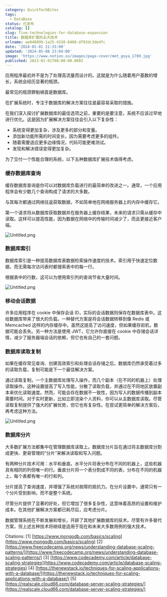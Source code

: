 ```yaml
---
category: QuickTechBites
tags:
  - DataBase
status: 已发布
catalog: []
slug: five-technologies-for-database-expansion
title: 数据库扩展的五大技术
urlname: ae048899-1a25-4338-8408-df93dc3de4fc
date: '2024-01-01 21:33:00'
updated: '2024-05-08 23:04:00'
image: 'https://www.notion.so/images/page-cover/met_goya_1789.jpg'
published: 2023-01-01T08:00:00.000Z
---
```


应用程序最初并不是为了处理高流量而设计的。这就是为什么随着用户基数的增长，系统会经历显著的瓶颈。


最常见的瓶颈罪魁祸首是数据库。


在扩展系统时，专注于数据库的解决方案往往是最容易采取的措施。


在我们深入探讨扩展数据库的最佳选项之前，重要的是要注意，系统不应该过早地进行优化。这是因为扩展解决方案往往会引入以下复杂性：

- 系统变得更加复杂，涉及更多的部分和变量。
- 添加新功能所需的时间变长，因为需要考虑更多的组件。
- 随着需要适应更多边缘情况，代码可能更难测试。
- 发现和解决错误变得更加复杂。

为了交付一个性能合理的系统，以下五种数据库扩展技术值得考虑。


### **缓存数据库查询**


缓存数据库查询是你可以对数据库负载进行的最简单的改进之一。通常，一个应用程序会有少数几个查询构成了请求的大多数。


与其每次都通过网络往返获取数据，不如简单地在网络服务器上的内存中缓存它。


第一个请求将从数据库获取数据并在服务器上缓存结果，未来的请求只需从缓存中读取。这样可以提高性能，因为数据在网络中的传输时间减少了，而且更接近客户端。


![Untitled.png](https://prod-files-secure.s3.us-west-2.amazonaws.com/5d24fe63-e567-4804-86f9-9fdc62e13082/90ccd300-8cb4-4392-a93f-76f7d0b7f352/Untitled.png?X-Amz-Algorithm=AWS4-HMAC-SHA256&X-Amz-Content-Sha256=UNSIGNED-PAYLOAD&X-Amz-Credential=ASIAZI2LB466T76TPRHH%2F20250324%2Fus-west-2%2Fs3%2Faws4_request&X-Amz-Date=20250324T053914Z&X-Amz-Expires=3600&X-Amz-Security-Token=IQoJb3JpZ2luX2VjEI3%2F%2F%2F%2F%2F%2F%2F%2F%2F%2FwEaCXVzLXdlc3QtMiJGMEQCIEapUUVYKUlZfnFWT%2Fcba%2F5qyvq1pM0fxmzWBy2c8yBwAiBeH1qyhZg43gzrUtXS1AUEKAPx7ciSuh3ZjJ9T0LjxySqIBAjm%2F%2F%2F%2F%2F%2F%2F%2F%2F%2F8BEAAaDDYzNzQyMzE4MzgwNSIMR0W94HgFQ3umtBgSKtwD1SwEC4EKGUK4JEEYuXss3P99OSFFFeTI0LA%2F2hZ3CrB8MkAqjbyrPxAsrzl34Nn79dwJrqZgJ02u3iFBTYnmA9esjzm7gP1K9dC48NxRPE5XoODEV6rd1dbnrVVrTsgANIO5Bk9nQcTCrgMR5puJCmZKlHU%2BkvVkWfqz1zlVlwHQCDGvn5xA%2FBck%2Fgi3dJ%2FBxk6I7HriT6qoau61RfSXzdG9tcIiRqXoAnYtLhQkvuJFcQq7SzU5icMYo2fLzfMOz0rOp6bgpof5niJ33RBQIqU1Yyr9VsQxHGPRv7U9Fs0ZtHw5xqoMV%2FTqNUhdAUvf8vHtC6creIpb2F7Yc6yNbrnTVOzebwnUxGXDoA0hHKnKo9DYYLOxoYlc20KaJhG0V3nIu6%2FtJEHKsrQditomZd36jReK52sileGO9jwGHiykhj9Y2m11PXZcd%2BMCjbRinybbW%2FOrRzdvBFF%2BGaoq4%2BujQrkA05tUXt34BgoQ8zTWuBu6ex0LfEcqVlaeT2pwPduRjIVPGOYk%2FFMyHir57oZS%2F0J49eymOoVqJ6W1l8kkLWwLb36cw0KpB0XQiWuXK6kRNZ9N3%2FuCI5SCjXt2LEZ%2BLDcVRAMAD8fHKFyocJ98g0PIRwZgR634%2Bvcw5sCDvwY6pgGa9yP7ra%2BHjBcUoA5xhc7pz%2FBVRTbhAs2BZUfBZmjgM1f2fIH3AeGes%2F%2FQUX86QCFBhyACZdnVNq7LjxVQmMg1xqhuhXtg2dPB1xTvS%2FIh4DV52kRs3ugZMVYOZpSUoIX%2FLSNtqTuQNwMZl64hisnuXYZsY4%2B1pyIJVal5SsMaLWXxjygUI3DK6Vd3wOFoYFQMrJOy2uRgwNvMNF2E%2BnyB5onPvHkV&X-Amz-Signature=9baa07af0208a2349ce0d2be0ddf4db4530f828a66ff25fbb943538704849f64&X-Amz-SignedHeaders=host&x-id=GetObject)


### **数据库索引**


数据库索引是一种提高数据库表数据检索操作速度的技术。索引用于快速定位数据，而无需每次访问表时都搜索表中的每一行。


根据表中的行数，这可以为使用索引列的查询节省大量时间。


![Untitled.png](https://prod-files-secure.s3.us-west-2.amazonaws.com/5d24fe63-e567-4804-86f9-9fdc62e13082/d4109739-24f9-4adf-abd6-8eec0d12f3c8/Untitled.png?X-Amz-Algorithm=AWS4-HMAC-SHA256&X-Amz-Content-Sha256=UNSIGNED-PAYLOAD&X-Amz-Credential=ASIAZI2LB466T76TPRHH%2F20250324%2Fus-west-2%2Fs3%2Faws4_request&X-Amz-Date=20250324T053914Z&X-Amz-Expires=3600&X-Amz-Security-Token=IQoJb3JpZ2luX2VjEI3%2F%2F%2F%2F%2F%2F%2F%2F%2F%2FwEaCXVzLXdlc3QtMiJGMEQCIEapUUVYKUlZfnFWT%2Fcba%2F5qyvq1pM0fxmzWBy2c8yBwAiBeH1qyhZg43gzrUtXS1AUEKAPx7ciSuh3ZjJ9T0LjxySqIBAjm%2F%2F%2F%2F%2F%2F%2F%2F%2F%2F8BEAAaDDYzNzQyMzE4MzgwNSIMR0W94HgFQ3umtBgSKtwD1SwEC4EKGUK4JEEYuXss3P99OSFFFeTI0LA%2F2hZ3CrB8MkAqjbyrPxAsrzl34Nn79dwJrqZgJ02u3iFBTYnmA9esjzm7gP1K9dC48NxRPE5XoODEV6rd1dbnrVVrTsgANIO5Bk9nQcTCrgMR5puJCmZKlHU%2BkvVkWfqz1zlVlwHQCDGvn5xA%2FBck%2Fgi3dJ%2FBxk6I7HriT6qoau61RfSXzdG9tcIiRqXoAnYtLhQkvuJFcQq7SzU5icMYo2fLzfMOz0rOp6bgpof5niJ33RBQIqU1Yyr9VsQxHGPRv7U9Fs0ZtHw5xqoMV%2FTqNUhdAUvf8vHtC6creIpb2F7Yc6yNbrnTVOzebwnUxGXDoA0hHKnKo9DYYLOxoYlc20KaJhG0V3nIu6%2FtJEHKsrQditomZd36jReK52sileGO9jwGHiykhj9Y2m11PXZcd%2BMCjbRinybbW%2FOrRzdvBFF%2BGaoq4%2BujQrkA05tUXt34BgoQ8zTWuBu6ex0LfEcqVlaeT2pwPduRjIVPGOYk%2FFMyHir57oZS%2F0J49eymOoVqJ6W1l8kkLWwLb36cw0KpB0XQiWuXK6kRNZ9N3%2FuCI5SCjXt2LEZ%2BLDcVRAMAD8fHKFyocJ98g0PIRwZgR634%2Bvcw5sCDvwY6pgGa9yP7ra%2BHjBcUoA5xhc7pz%2FBVRTbhAs2BZUfBZmjgM1f2fIH3AeGes%2F%2FQUX86QCFBhyACZdnVNq7LjxVQmMg1xqhuhXtg2dPB1xTvS%2FIh4DV52kRs3ugZMVYOZpSUoIX%2FLSNtqTuQNwMZl64hisnuXYZsY4%2B1pyIJVal5SsMaLWXxjygUI3DK6Vd3wOFoYFQMrJOy2uRgwNvMNF2E%2BnyB5onPvHkV&X-Amz-Signature=cea20cb95ceff936302022a972249e0647a4503abe581f62dbc302eb7049fea3&X-Amz-SignedHeaders=host&x-id=GetObject)


### **移动会话数据**


许多应用程序在 cookie 中保存会话 ID，实际的会话数据则保存在数据库表中。这给数据库带来了很大的负载。一种替代方案是将会话数据转移到像 Redis 或 Memcached 这样的内存缓存中。虽然这提高了访问速度，但如果缓存宕机，数据可能会丢失。另一种方法是使用 JWT，它允许你直接在 cookie 中存储会话详情，减少了服务器端会话的依赖，但它也有自己的一套问题。


### **数据库读取复制**


如果在缓存常见查询、创建高效索引和处理会话存储之后，数据库仍然承受着过多的读取负载，复制可能是下一个最佳解决方案。


通过读取复制，一个主数据库处理写入操作，而几个副本（在不同的机器上）处理读取操作。这种设置提高了写入性能，分散了读取负载，并通过在不同地区放置副本来优化读取速度。然而，可能会存在数据不一致性，因为写入的数据传播到副本需要时间。对于实时更新，比如立即渲染个人资料，你可以从主数据库读取。尽管读取复制提供了强大的扩展优势，但它也有复杂性。在尝试更简单的解决方案后，再考虑这种方法。


![Untitled.png](https://prod-files-secure.s3.us-west-2.amazonaws.com/5d24fe63-e567-4804-86f9-9fdc62e13082/24928cbe-8502-42c3-8c51-57b72171cc67/Untitled.png?X-Amz-Algorithm=AWS4-HMAC-SHA256&X-Amz-Content-Sha256=UNSIGNED-PAYLOAD&X-Amz-Credential=ASIAZI2LB466T76TPRHH%2F20250324%2Fus-west-2%2Fs3%2Faws4_request&X-Amz-Date=20250324T053914Z&X-Amz-Expires=3600&X-Amz-Security-Token=IQoJb3JpZ2luX2VjEI3%2F%2F%2F%2F%2F%2F%2F%2F%2F%2FwEaCXVzLXdlc3QtMiJGMEQCIEapUUVYKUlZfnFWT%2Fcba%2F5qyvq1pM0fxmzWBy2c8yBwAiBeH1qyhZg43gzrUtXS1AUEKAPx7ciSuh3ZjJ9T0LjxySqIBAjm%2F%2F%2F%2F%2F%2F%2F%2F%2F%2F8BEAAaDDYzNzQyMzE4MzgwNSIMR0W94HgFQ3umtBgSKtwD1SwEC4EKGUK4JEEYuXss3P99OSFFFeTI0LA%2F2hZ3CrB8MkAqjbyrPxAsrzl34Nn79dwJrqZgJ02u3iFBTYnmA9esjzm7gP1K9dC48NxRPE5XoODEV6rd1dbnrVVrTsgANIO5Bk9nQcTCrgMR5puJCmZKlHU%2BkvVkWfqz1zlVlwHQCDGvn5xA%2FBck%2Fgi3dJ%2FBxk6I7HriT6qoau61RfSXzdG9tcIiRqXoAnYtLhQkvuJFcQq7SzU5icMYo2fLzfMOz0rOp6bgpof5niJ33RBQIqU1Yyr9VsQxHGPRv7U9Fs0ZtHw5xqoMV%2FTqNUhdAUvf8vHtC6creIpb2F7Yc6yNbrnTVOzebwnUxGXDoA0hHKnKo9DYYLOxoYlc20KaJhG0V3nIu6%2FtJEHKsrQditomZd36jReK52sileGO9jwGHiykhj9Y2m11PXZcd%2BMCjbRinybbW%2FOrRzdvBFF%2BGaoq4%2BujQrkA05tUXt34BgoQ8zTWuBu6ex0LfEcqVlaeT2pwPduRjIVPGOYk%2FFMyHir57oZS%2F0J49eymOoVqJ6W1l8kkLWwLb36cw0KpB0XQiWuXK6kRNZ9N3%2FuCI5SCjXt2LEZ%2BLDcVRAMAD8fHKFyocJ98g0PIRwZgR634%2Bvcw5sCDvwY6pgGa9yP7ra%2BHjBcUoA5xhc7pz%2FBVRTbhAs2BZUfBZmjgM1f2fIH3AeGes%2F%2FQUX86QCFBhyACZdnVNq7LjxVQmMg1xqhuhXtg2dPB1xTvS%2FIh4DV52kRs3ugZMVYOZpSUoIX%2FLSNtqTuQNwMZl64hisnuXYZsY4%2B1pyIJVal5SsMaLWXxjygUI3DK6Vd3wOFoYFQMrJOy2uRgwNvMNF2E%2BnyB5onPvHkV&X-Amz-Signature=ec62b7cf41f677296b0f0fb7a27d998b0144d0cc4fb2c6484f20f84e743ae4ae&X-Amz-SignedHeaders=host&x-id=GetObject)


### **数据库分片**


大多数扩展方法都集中在管理数据库读取上。数据库分片旨在通过将主数据库分割成更快、更易管理的“分片”来解决读取和写入问题。


有两种分片技术可用：水平和垂直。水平分片将表分布在不同的机器上，这些机器具有相同的列但唯一的行。垂直分片将一个表分割成不同的表，分布在不同的机器上，每个表都有唯一的行和列。


分片提高了查询速度，并增强了系统对故障的抵抗力。在分片设置中，通常只有一个分片受到影响，而不是整个系统。


尽管分片提供了显著的好处，但它增加了很多复杂性，这意味着高昂的设置和维护成本。在其他扩展解决方案都已耗尽后，应考虑分片。


数据管理系统在不断发展和增长，开辟了其他扩展数据库的技术。尽管有许多替代方案，但上述五种技术将继续是适用于现在和未来大多数用例的强大技术。


Citations:
[1] [https://www.mongodb.com/basics/scaling](https://www.mongodb.com/basics/scaling)
[2] [https://www.freecodecamp.org/news/understanding-database-scaling-patterns/](https://www.freecodecamp.org/news/understanding-database-scaling-patterns/)
[3] [https://www.codecademy.com/article/database-scaling-strategies](https://www.codecademy.com/article/database-scaling-strategies)
[4] [https://thenewstack.io/techniques-for-scaling-applications-with-a-database/](https://thenewstack.io/techniques-for-scaling-applications-with-a-database/)
[5] [https://realscale.cloud66.com/database-server-scaling-strategies/](https://realscale.cloud66.com/database-server-scaling-strategies/)

